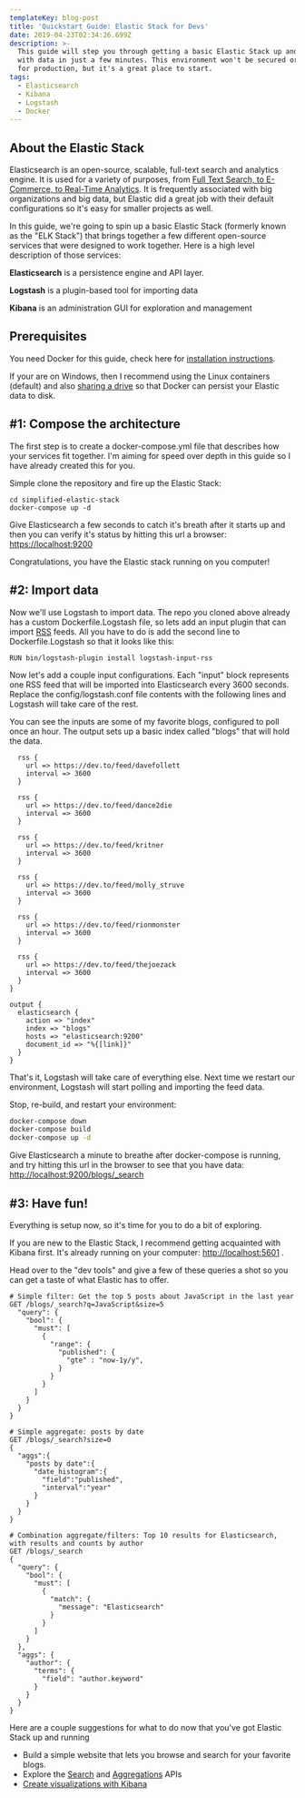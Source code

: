 ```yaml
---
templateKey: blog-post
title: 'Quickstart Guide: Elastic Stack for Devs'
date: 2019-04-23T02:34:26.699Z
description: >-
  This guide will step you through getting a basic Elastic Stack up and running
  with data in just a few minutes. This environment won't be secured or tuned
  for production, but it's a great place to start.
tags:
  - Elasticsearch
  - Kibana
  - Logstash
  - Docker
---
```

## About the Elastic Stack

Elasticsearch is an open-source, scalable, full-text search and analytics engine. It is used for a variety of purposes, from [Full Text Search, to E-Commerce, to Real-Time Analytics](https://searchbetter.dev/blog/elasticsearch-is-not-just-for-search/). It is frequently associated with big organizations and big data, but Elastic did a great job with their default configurations so it's easy for smaller projects as well.

In this guide, we're going to spin up a basic Elastic Stack (formerly known as the "ELK Stack") that brings together a few different open-source services that were designed to work together. Here is a high level description of those services:

**Elasticsearch** is a persistence engine and API layer.

**Logstash** is a plugin-based tool for importing data

**Kibana** is an administration GUI for exploration and management

## Prerequisites

You need Docker for this guide, check here for [installation instructions](https://docs.docker.com/install/).

If your are on Windows, then I recommend using the Linux containers (default) and also [sharing a drive](https://blogs.msdn.microsoft.com/wael-kdouh/2017/06/26/enabling-drive-sharing-with-docker-for-windows/) so that Docker can persist your Elastic data to disk. 

## \#1: Compose the architecture

The first step is to create a docker-compose.yml file that describes how your services fit together. I'm aiming for speed over depth in this guide so I have already created this for you.

Simple clone the repository and fire up the Elastic Stack:

```git clone https://github.com/codingblocks/simplified-elastic-stack.git
cd simplified-elastic-stack
docker-compose up -d
```

Give Elasticsearch a few seconds to catch it's breath after it starts up and then you can verify it's status by hitting this url a browser: [https://localhost:9200
](https://localhost:9200)

Congratulations, you have the Elastic stack running on you computer!

## \#2: Import data

Now we'll use Logstash to import data. The repo you cloned above already has a custom Dockerfile.Logstash file, so lets add an input plugin that can import [RSS](https://www.copyblogger.com/what-the-heck-is-rss/) feeds. All you have to do is add the second line to Dockerfile.Logstash so that it looks like this:

```FROM docker.elastic.co/logstash/logstash-oss:7.0.0
RUN bin/logstash-plugin install logstash-input-rss
```

Now let's add a couple input configurations. Each "input" block represents one RSS feed that will be imported into Elasticsearch every 3600 seconds.
 Replace the config/logstash.conf file contents with the following lines and Logstash will take care of the rest.

You can see the inputs are some of my favorite blogs, configured to poll once an hour. The output sets up a basic index called "blogs" that will hold the data.

```input {
  rss {
    url => https://dev.to/feed/davefollett
    interval => 3600
  }

  rss {
    url => https://dev.to/feed/dance2die
    interval => 3600
  }

  rss {
    url => https://dev.to/feed/kritner
    interval => 3600
  }

  rss {
    url => https://dev.to/feed/molly_struve
    interval => 3600
  }

  rss {
    url => https://dev.to/feed/rionmonster
    interval => 3600
  }

  rss {
    url => https://dev.to/feed/thejoezack
    interval => 3600
  }
}

output {
  elasticsearch {
    action => "index"
    index => "blogs"
    hosts => "elasticsearch:9200"
    document_id => "%{[link]}"
  }
}
```

That's it, Logstash will take care of everything else. Next time we restart our environment, Logstash will start polling and importing the feed data.

Stop, re-build, and restart your environment:

```bash
docker-compose down
docker-compose build
docker-compose up -d
```

Give Elasticsearch a minute to breathe after docker-compose is running, and try hitting this url in the browser to see that you have data: [http://localhost:9200/blogs/_search
](http://localhost:9200/blogs/_search)

## \#3: Have fun!

Everything is setup now, so it's time for you to do a bit of exploring.

If you are new to the Elastic Stack, I recommend getting acquainted with Kibana first. It's already running on your computer: <http://localhost:5601>
.

Head over to the "dev tools" and give a few of these queries a shot so you can get a taste of what Elastic has to offer.

```
# Simple filter: Get the top 5 posts about JavaScript in the last year
GET /blogs/_search?q=JavaScript&size=5
  "query": {
    "bool": {
      "must": [
        {
          "range": {
            "published": {
              "gte" : "now-1y/y",
            }
          }
        }
      ]
    }
  }
}

# Simple aggregate: posts by date
GET /blogs/_search?size=0
{
  "aggs":{
    "posts by date":{
      "date_histogram":{
        "field":"published",
        "interval":"year"
      }
    }
  }
}

# Combination aggregate/filters: Top 10 results for Elasticsearch, with results and counts by author
GET /blogs/_search
{
  "query": {
    "bool": {
      "must": [
        {
          "match": {
            "message": "Elasticsearch"
          }
        }
      ]
    }
  },
  "aggs": {
    "author": {
      "terms": {
        "field": "author.keyword"
      }
    }
  }
}
```

Here are a couple suggestions for what to do now that you've got Elastic Stack up and running

* Build a simple website that lets you browse and search for your favorite blogs.
* Explore the [Search](https://www.elastic.co/guide/en/elasticsearch/reference/current/search-search.html) and [Aggregations](https://www.elastic.co/guide/en/elasticsearch/reference/current/search-aggregations.html)
   APIs
* [Create visualizations with Kibana](https://www.elastic.co/guide/en/kibana/current/visualize.html)
